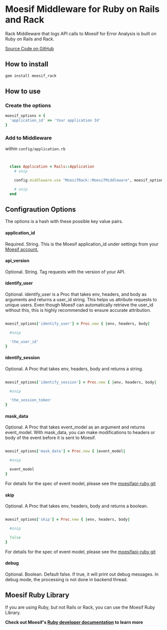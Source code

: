# Moesif Middleware for Ruby on Rails and Rack

Rack Middleware that logs API calls to Moesif for Error Analysis is built on Ruby on Rails and Rack.

[Source Code on GitHub](https://github.com/moesif/moesif-rack)

## How to install

```bash
gem install moesif_rack
```

## How to use

### Create the options

```ruby
moesif_options = {
  'application_id' => 'Your application Id'
}
```

### Add to Middleware

within `config/application.rb`

```ruby


  class Application < Rails::Application
    # snip

    config.middleware.use "MoesifRack::MoesifMiddleware", moesif_options

    # snip
  end

```


## Configraution Options

The options is a hash with these possible key value pairs.

#### application_id

Required. String. This is the Moesif application_id under settings
from your [Moesif account.](https://www.moesif.com)


#### api_version

Optional. String. Tag requests with the version of your API.


#### identify_user

Optional.
identify_user is a Proc that takes env, headers, and body as arguments and returns a user_id string. This helps us attribute requests to unique users. Even though Moesif can automatically retrieve the user_id without this, this is highly recommended to ensure accurate attribution.

```ruby

moesif_options['identify_user'] = Proc.new { |env, headers, body|

  #snip

  'the_user_id'
}

```

#### identify_session

Optional. A Proc that takes env, headers, body and returns a string.

```ruby

moesif_options['identify_session'] = Proc.new { |env, headers, body|

  #snip

  'the_session_token'
}

```

#### mask_data

Optional. A Proc that takes event_model as an argument and returns event_model.
With mask_data, you can make modifications to headers or body of the event before it is sent to Moesif.

```ruby

moesif_options['mask_data'] = Proc.new { |event_model|

  #snip

  event_model
}

```

For details for the spec of event model, please see the [moesifapi-ruby git](https://github.com/Moesif/moesifapi-ruby)

#### skip

Optional. A Proc that takes env, headers, body and returns a boolean.

```ruby

moesif_options['skip'] = Proc.new { |env, headers, body|

  #snip

  false
}

```

For details for the spec of event model, please see the [moesifapi-ruby git](https://github.com/Moesif/moesifapi-ruby)


#### debug

Optional. Boolean. Default false. If true, it will print out debug messages. In debug mode, the processing is not done in backend thread.


## Moesif Ruby Library

If you are using Ruby, but not Rails or Rack, you can use the Moesif Ruby Library. 

__Check out Moesif's
[Ruby developer documentation](https://www.moesif.com/developer-documentation/?ruby) to learn more__

